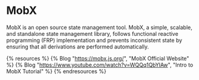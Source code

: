 # MobX

MobX is an open source state management tool. MobX, a simple, scalable, and standalone state management library, follows functional reactive programming (FRP) implementation and prevents inconsistent state by ensuring that all derivations are performed automatically.

{% resources %}
  {% Blog "https://mobx.js.org/", "MobX Official Website" %}
  {% Blog "https://www.youtube.com/watch?v=WQQq1QbYlAw", "Intro to MobX Tutorial" %}
{% endresources %}
